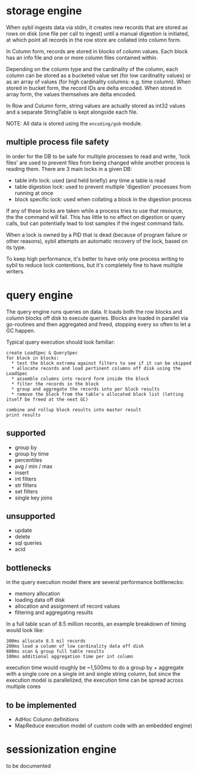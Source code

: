 storage engine
==============


When sybil ingests data via stdin, it creates new records that are stored as
rows on disk (one file per call to ingest) until a manual digestion is
initiated, at which point all records in the row store are collated into column
form.

In Column form, records are stored in blocks of column values. Each block has
an info file and one or more column files contained within.

Depending on the column type and the cardinality of the column, each column can
be stored as a bucketed value set (for low cardinality values) or as an array
of values (for high cardinality columns: e.g. time column). When stored in
bucket form, the record IDs are delta encoded. When stored in array form, the
values themselves are delta encoded.

In Row and Column form, string values are actually stored as int32 values and a
separate StringTable is kept alongside each file.

NOTE: All data is stored using the `encoding/gob` module.



multiple process file safety
----------------------------

In order for the DB to be safe for multiple processes to read and write, 'lock
files' are used to prevent files from being changed while another process is
reading them. There are 3 main locks in a given DB:

* table info lock: used (and held briefly) any time a table is read
* table digestion lock: used to prevent multiple 'digestion' processes from running at once
* block specific lock: used when collating a block in the digestion process

If any of these locks are taken while a process tries to use that resource, the
the command will fail. This has little to no effect on digestion or query
calls, but can potentially lead to lost samples if the ingest command fails.

When a lock is owned by a PID that is dead (because of program failure or other
reasons), sybil attempts an automatic recovery of the lock, based on its type.

To keep high performance, it's better to have only one process writing to sybil
to reduce lock contentions, but it's completely fine to have multiple writers.


query engine
============

The query engine runs queries on data. It loads both the row blocks
and column blocks off disk to execute queries. Blocks are loaded in parallel
via go-routines and then aggregated and freed, stopping every so often to let a
GC happen.

Typical query execution should look familiar:

    create LoadSpec & QuerySpec
    for block in blocks:
      * test the block extrema against filters to see if it can be skipped
      * allocate records and load pertinent columns off disk using the LoadSpec
      * assemble columns into record form inside the block
      * filter the records in the block
      * group and aggregate the records into per block results
      * remove the block from the table's allocated block list (letting itself be freed at the next GC)

    combine and rollup block results into master result
    print results



supported
---------

* group by
* group by time
* percentiles
* avg / min / max
* insert
* int filters
* str filters
* set filters
* single key joins



unsupported
-----------

* update
* delete
* sql queries
* acid



bottlenecks
-----------

in the query execution model there are several performance bottlenecks:

* memory allocation
* loading data off disk
* allocation and assignment of record values
* filtering and aggregating results

In a full table scan of 8.5 million records, an example breakdown of timing would look like:

    300ms allocate 8.5 mil records
    200ms load a column of low cardinality data off disk
    800ms scan & group full table results
    100ms additional aggregation time per int column

execution time would roughly be ~1,500ms to do a group by + aggregate with a
single core on a single int and single string column, but since the execution
model is parallelized, the execution time can be spread across multiple cores

to be implemented
-----------------

* AdHoc Column definitions
* MapReduce execution model of custom code with an embedded engine)


sessionization engine
=====================

to be documented
